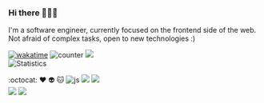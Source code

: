 ### Hi there 👋👋👋
I'm a software engineer, currently focused on the frontend side of the web. 
Not afraid of complex tasks, open to new technologies :)  


[![wakatime](https://wakatime.com/badge/user/028aee59-131c-4483-b256-153391ee61bd.svg)](https://wakatime.com/@028aee59-131c-4483-b256-153391ee61bd)
![counter](https://komarev.com/ghpvc/?username=martiiian&color=red)
![](https://img.shields.io/github/stars/martiiian.svg)  
![Statistics](https://github-readme-stats.vercel.app/api?username=martiiian&theme=dracula&show_icons=true)  



:octocat: :heart: :alien: :cat:
![js](https://img.shields.io/badge/JavaScript-F7DF1E?style=for-the-badge&logo=JavaScript&logoColor=white)
![](https://img.shields.io/badge/CSS-239120?&style=for-the-badge&logo=css3&logoColor=white)
![](https://img.shields.io/badge/HTML-239120?style=for-the-badge&logo=html5&logoColor=white)  
![](https://img.shields.io/badge/TypeScript-007ACC?style=for-the-badge&logo=typescript&logoColor=white)
![](https://img.shields.io/badge/Vue.js-35495E?style=for-the-badge&logo=vue.js&logoColor=4FC08D)


